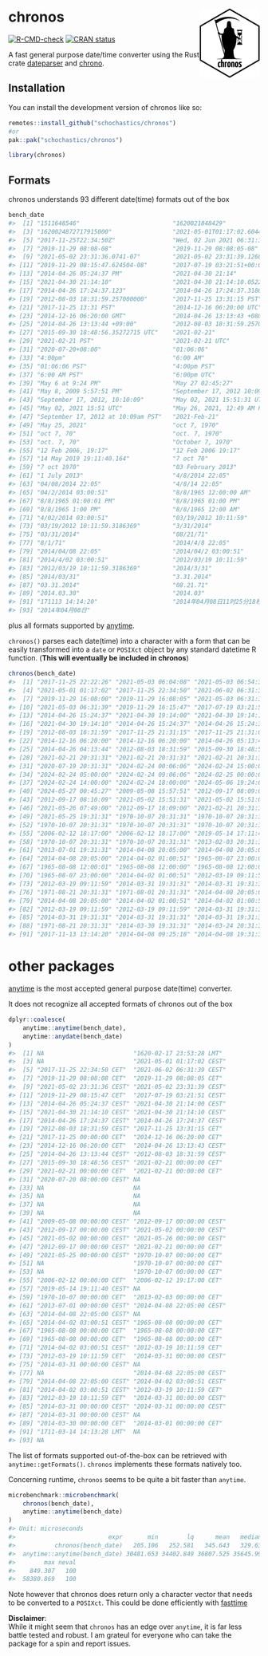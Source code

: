 
<!-- README.md is generated from README.Rmd. Please edit that file -->

# chronos <img src="man/figures/logo.png" align="right" height="139" alt="" />

<!-- badges: start -->

[![R-CMD-check](https://github.com/schochastics/chronos/actions/workflows/R-CMD-check.yaml/badge.svg)](https://github.com/schochastics/chronos/actions/workflows/R-CMD-check.yaml)
[![CRAN
status](https://www.r-pkg.org/badges/version/chronos)](https://CRAN.R-project.org/package=chronos)
<!-- badges: end -->

A fast general purpose date/time converter using the Rust crate
[dateparser](https://crates.io/crates/dateparser) and
[chrono](https://crates.io/crates/chrono).

## Installation

You can install the development version of chronos like so:

``` r
remotes::install_github("schochastics/chronos")
#or
pak::pak("schochastics/chronos")
```

``` r
library(chronos)
```

## Formats

chronos understands 93 different date(time) formats out of the box

``` r
bench_date
#>  [1] "1511648546"                          "1620021848429"                      
#>  [3] "1620024872717915000"                 "2021-05-01T01:17:02.604456Z"        
#>  [5] "2017-11-25T22:34:50Z"                "Wed, 02 Jun 2021 06:31:39 GMT"      
#>  [7] "2019-11-29 08:08-08"                 "2019-11-29 08:08:05-08"             
#>  [9] "2021-05-02 23:31:36.0741-07"         "2021-05-02 23:31:39.12689-07"       
#> [11] "2019-11-29 08:15:47.624504-08"       "2017-07-19 03:21:51+00:00"          
#> [13] "2014-04-26 05:24:37 PM"              "2021-04-30 21:14"                   
#> [15] "2021-04-30 21:14:10"                 "2021-04-30 21:14:10.052282"         
#> [17] "2014-04-26 17:24:37.123"             "2014-04-26 17:24:37.3186369"        
#> [19] "2012-08-03 18:31:59.257000000"       "2017-11-25 13:31:15 PST"            
#> [21] "2017-11-25 13:31 PST"                "2014-12-16 06:20:00 UTC"            
#> [23] "2014-12-16 06:20:00 GMT"             "2014-04-26 13:13:43 +0800"          
#> [25] "2014-04-26 13:13:44 +09:00"          "2012-08-03 18:31:59.257000000 +0000"
#> [27] "2015-09-30 18:48:56.35272715 UTC"    "2021-02-21"                         
#> [29] "2021-02-21 PST"                      "2021-02-21 UTC"                     
#> [31] "2020-07-20+08:00"                    "01:06:06"                           
#> [33] "4:00pm"                              "6:00 AM"                            
#> [35] "01:06:06 PST"                        "4:00pm PST"                         
#> [37] "6:00 AM PST"                         "6:00pm UTC"                         
#> [39] "May 6 at 9:24 PM"                    "May 27 02:45:27"                    
#> [41] "May 8, 2009 5:57:51 PM"              "September 17, 2012 10:09am"         
#> [43] "September 17, 2012, 10:10:09"        "May 02, 2021 15:51:31 UTC"          
#> [45] "May 02, 2021 15:51 UTC"              "May 26, 2021, 12:49 AM PDT"         
#> [47] "September 17, 2012 at 10:09am PST"   "2021-Feb-21"                        
#> [49] "May 25, 2021"                        "oct 7, 1970"                        
#> [51] "oct 7, 70"                           "oct. 7, 1970"                       
#> [53] "oct. 7, 70"                          "October 7, 1970"                    
#> [55] "12 Feb 2006, 19:17"                  "12 Feb 2006 19:17"                  
#> [57] "14 May 2019 19:11:40.164"            "7 oct 70"                           
#> [59] "7 oct 1970"                          "03 February 2013"                   
#> [61] "1 July 2013"                         "4/8/2014 22:05"                     
#> [63] "04/08/2014 22:05"                    "4/8/14 22:05"                       
#> [65] "04/2/2014 03:00:51"                  "8/8/1965 12:00:00 AM"               
#> [67] "8/8/1965 01:00:01 PM"                "8/8/1965 01:00 PM"                  
#> [69] "8/8/1965 1:00 PM"                    "8/8/1965 12:00 AM"                  
#> [71] "4/02/2014 03:00:51"                  "03/19/2012 10:11:59"                
#> [73] "03/19/2012 10:11:59.3186369"         "3/31/2014"                          
#> [75] "03/31/2014"                          "08/21/71"                           
#> [77] "8/1/71"                              "2014/4/8 22:05"                     
#> [79] "2014/04/08 22:05"                    "2014/04/2 03:00:51"                 
#> [81] "2014/4/02 03:00:51"                  "2012/03/19 10:11:59"                
#> [83] "2012/03/19 10:11:59.3186369"         "2014/3/31"                          
#> [85] "2014/03/31"                          "3.31.2014"                          
#> [87] "03.31.2014"                          "08.21.71"                           
#> [89] "2014.03.30"                          "2014.03"                            
#> [91] "171113 14:14:20"                     "2014年04月08日11时25分18秒"         
#> [93] "2014年04月08日"
```

plus all formats supported by
[anytime](https://github.com/eddelbuettel/anytime).

`chronos()` parses each date(time) into a character with a form that can
be easily transformed into a `date` or `POSIXct` object by any standard
datetime R function. (**This will eventually be included in chronos**)

``` r
chronos(bench_date)
#>  [1] "2017-11-25 22:22:26" "2021-05-03 06:04:08" "2021-05-03 06:54:32"
#>  [4] "2021-05-01 01:17:02" "2017-11-25 22:34:50" "2021-06-02 06:31:39"
#>  [7] "2019-11-29 16:08:00" "2019-11-29 16:08:05" "2021-05-03 06:31:36"
#> [10] "2021-05-03 06:31:39" "2019-11-29 16:15:47" "2017-07-19 03:21:51"
#> [13] "2014-04-26 15:24:37" "2021-04-30 19:14:00" "2021-04-30 19:14:10"
#> [16] "2021-04-30 19:14:10" "2014-04-26 15:24:37" "2014-04-26 15:24:37"
#> [19] "2012-08-03 16:31:59" "2017-11-25 21:31:15" "2017-11-25 21:31:00"
#> [22] "2014-12-16 06:20:00" "2014-12-16 06:20:00" "2014-04-26 05:13:43"
#> [25] "2014-04-26 04:13:44" "2012-08-03 18:31:59" "2015-09-30 18:48:56"
#> [28] "2021-02-21 20:31:31" "2021-02-21 20:31:31" "2021-02-21 20:31:31"
#> [31] "2020-07-19 20:31:31" "2024-02-24 00:06:06" "2024-02-24 15:00:00"
#> [34] "2024-02-24 05:00:00" "2024-02-24 09:06:06" "2024-02-25 00:00:00"
#> [37] "2024-02-24 14:00:00" "2024-02-24 18:00:00" "2024-05-06 19:24:00"
#> [40] "2024-05-27 00:45:27" "2009-05-08 15:57:51" "2012-09-17 08:09:00"
#> [43] "2012-09-17 08:10:09" "2021-05-02 15:51:31" "2021-05-02 15:51:00"
#> [46] "2021-05-26 07:49:00" "2012-09-17 18:09:00" "2021-02-21 20:31:31"
#> [49] "2021-05-25 19:31:31" "1970-10-07 20:31:31" "1970-10-07 20:31:31"
#> [52] "1970-10-07 20:31:31" "1970-10-07 20:31:31" "1970-10-07 20:31:31"
#> [55] "2006-02-12 18:17:00" "2006-02-12 18:17:00" "2019-05-14 17:11:40"
#> [58] "1970-10-07 20:31:31" "1970-10-07 20:31:31" "2013-02-03 20:31:31"
#> [61] "2013-07-01 19:31:31" "2014-04-08 20:05:00" "2014-04-08 20:05:00"
#> [64] "2014-04-08 20:05:00" "2014-04-02 01:00:51" "1965-08-07 23:00:00"
#> [67] "1965-08-08 12:00:01" "1965-08-08 12:00:00" "1965-08-08 12:00:00"
#> [70] "1965-08-07 23:00:00" "2014-04-02 01:00:51" "2012-03-19 09:11:59"
#> [73] "2012-03-19 09:11:59" "2014-03-31 19:31:31" "2014-03-31 19:31:31"
#> [76] "1971-08-21 20:31:31" "1971-08-01 20:31:31" "2014-04-08 20:05:00"
#> [79] "2014-04-08 20:05:00" "2014-04-02 01:00:51" "2014-04-02 01:00:51"
#> [82] "2012-03-19 09:11:59" "2012-03-19 09:11:59" "2014-03-31 19:31:31"
#> [85] "2014-03-31 19:31:31" "2014-03-31 19:31:31" "2014-03-31 19:31:31"
#> [88] "1971-08-21 20:31:31" "2014-03-30 19:31:31" "2014-03-24 20:31:31"
#> [91] "2017-11-13 13:14:20" "2014-04-08 09:25:18" "2014-04-08 19:31:31"
```

# other packages

[anytime](https://github.com/eddelbuettel/anytime) is the most accepted
general purpose date(time) converter.

It does not recognize all accepted formats of chronos out of the box

``` r
dplyr::coalesce(
    anytime::anytime(bench_date),
    anytime::anydate(bench_date)
)
#>  [1] NA                         "1620-02-17 23:53:28 LMT" 
#>  [3] NA                         "2021-05-01 01:17:02 CEST"
#>  [5] "2017-11-25 22:34:50 CET"  "2021-06-02 06:31:39 CEST"
#>  [7] "2019-11-29 08:08:08 CET"  "2019-11-29 08:08:05 CET" 
#>  [9] "2021-05-02 23:31:36 CEST" "2021-05-02 23:31:39 CEST"
#> [11] "2019-11-29 08:15:47 CET"  "2017-07-19 03:21:51 CEST"
#> [13] "2014-04-26 05:24:37 CEST" "2021-04-30 21:14:00 CEST"
#> [15] "2021-04-30 21:14:10 CEST" "2021-04-30 21:14:10 CEST"
#> [17] "2014-04-26 17:24:37 CEST" "2014-04-26 17:24:37 CEST"
#> [19] "2012-08-03 18:31:59 CEST" "2017-11-25 13:31:15 CET" 
#> [21] "2017-11-25 00:00:00 CET"  "2014-12-16 06:20:00 CET" 
#> [23] "2014-12-16 06:20:00 CET"  "2014-04-26 13:13:43 CEST"
#> [25] "2014-04-26 13:13:44 CEST" "2012-08-03 18:31:59 CEST"
#> [27] "2015-09-30 18:48:56 CEST" "2021-02-21 00:00:00 CET" 
#> [29] "2021-02-21 00:00:00 CET"  "2021-02-21 00:00:00 CET" 
#> [31] "2020-07-20 08:00:00 CEST" NA                        
#> [33] NA                         NA                        
#> [35] NA                         NA                        
#> [37] NA                         NA                        
#> [39] NA                         NA                        
#> [41] "2009-05-08 00:00:00 CEST" "2012-09-17 00:00:00 CEST"
#> [43] "2012-09-17 00:00:00 CEST" "2021-05-02 00:00:00 CEST"
#> [45] "2021-05-02 00:00:00 CEST" "2021-05-26 00:00:00 CEST"
#> [47] "2012-09-17 00:00:00 CEST" "2021-02-21 00:00:00 CET" 
#> [49] "2021-05-25 00:00:00 CEST" "1970-10-07 00:00:00 CET" 
#> [51] NA                         "1970-10-07 00:00:00 CET" 
#> [53] NA                         "1970-10-07 00:00:00 CET" 
#> [55] "2006-02-12 00:00:00 CET"  "2006-02-12 19:17:00 CET" 
#> [57] "2019-05-14 19:11:40 CEST" NA                        
#> [59] "1970-10-07 00:00:00 CET"  "2013-02-03 00:00:00 CET" 
#> [61] "2013-07-01 00:00:00 CEST" "2014-04-08 22:05:00 CEST"
#> [63] "2014-04-08 22:05:00 CEST" NA                        
#> [65] "2014-04-02 03:00:51 CEST" "1965-08-08 00:00:00 CET" 
#> [67] "1965-08-08 00:00:00 CET"  "1965-08-08 00:00:00 CET" 
#> [69] "1965-08-08 00:00:00 CET"  "1965-08-08 00:00:00 CET" 
#> [71] "2014-04-02 03:00:51 CEST" "2012-03-19 10:11:59 CET" 
#> [73] "2012-03-19 10:11:59 CET"  "2014-03-31 00:00:00 CEST"
#> [75] "2014-03-31 00:00:00 CEST" NA                        
#> [77] NA                         "2014-04-08 22:05:00 CEST"
#> [79] "2014-04-08 22:05:00 CEST" "2014-04-02 03:00:51 CEST"
#> [81] "2014-04-02 03:00:51 CEST" "2012-03-19 10:11:59 CET" 
#> [83] "2012-03-19 10:11:59 CET"  "2014-03-31 00:00:00 CEST"
#> [85] "2014-03-31 00:00:00 CEST" "2014-03-31 00:00:00 CEST"
#> [87] "2014-03-31 00:00:00 CEST" NA                        
#> [89] "2014-03-30 00:00:00 CET"  "2014-03-01 00:00:00 CET" 
#> [91] "1711-03-14 14:13:28 LMT"  NA                        
#> [93] NA
```

The list of formats supported out-of-the-box can be retrieved with
`anytime::getFormats()`. `chronos` implements these formats natively
too.

Concerning runtime, `chronos` seems to be quite a bit faster than
`anytime`.

``` r
microbenchmark::microbenchmark(
    chronos(bench_date),
    anytime::anytime(bench_date)
)
#> Unit: microseconds
#>                          expr       min        lq      mean   median        uq
#>           chronos(bench_date)   205.106   252.581   345.643   329.63   401.043
#>  anytime::anytime(bench_date) 30481.653 34402.849 36807.525 35645.99 38310.688
#>        max neval
#>    849.307   100
#>  58380.869   100
```

Note however that chronos does return only a character vector that needs
to be converted to a `POSIXct`. This could be done efficiently with
[fasttime](https://github.com/s-u/fasttime)

**Disclaimer**:  
While it might seem that `chronos` has an edge over `anytime`, it is far
less battle tested and robust. I am grateul for everyone who can take
the package for a spin and report issues.
